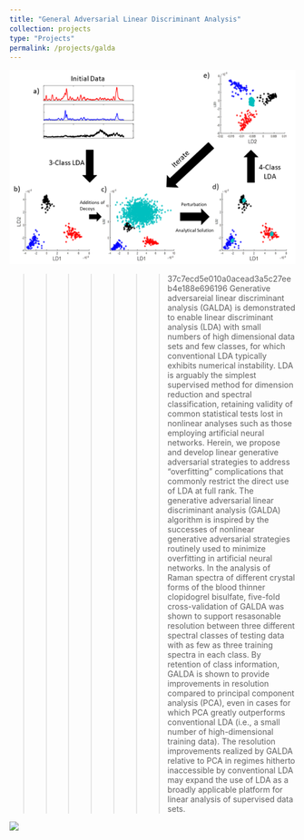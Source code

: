 ```yaml
---
title: "General Adversarial Linear Discriminant Analysis"
collection: projects
type: "Projects"
permalink: /projects/galda
---
```




![](images/galda-concept.png)

>>>>>>> 37c7ecd5e010a0acead3a5c27eeb4e188e696196
Generative adversareial linear discriminant analysis (GALDA) is demonstrated to enable linear discriminant analysis (LDA) with small numbers of high dimensional data sets and few classes, for which conventional LDA typically exhibits numerical instability. LDA is arguably the simplest supervised method for dimension reduction and spectral classification, retaining validity of common statistical tests lost in nonlinear analyses such as those employing artificial neural networks. Herein, we propose and develop linear generative adversarial strategies to address “overfitting” complications that commonly restrict the direct use of LDA at full rank. The generative adversarial linear discriminant analysis (GALDA) algorithm is inspired by the successes of nonlinear generative adversarial strategies routinely used to minimize overfitting in artificial neural networks. In the analysis of Raman spectra of different crystal forms of the blood thinner clopidogrel bisulfate, five-fold cross-validation of GALDA was shown to support resasonable resolution between three different spectral classes of testing data with as few as three training spectra in each class. By retention of class information, GALDA is shown to provide improvements in resolution compared to principal component analysis (PCA), even in cases for which PCA greatly outperforms conventional LDA (i.e., a small number of high-dimensional training data). The resolution improvements realized by GALDA relative to PCA in regimes hitherto inaccessible by conventional LDA may expand the use of LDA as a broadly applicable platform for linear analysis of supervised data sets. 

![](galda-concept.png)

